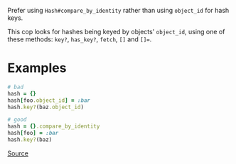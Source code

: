 
Prefer using `Hash#compare_by_identity` rather than using `object_id`
for hash keys.

This cop looks for hashes being keyed by objects' `object_id`, using
one of these methods: `key?`, `has_key?`, `fetch`, `[]` and `[]=`.

# Examples

```ruby
# bad
hash = {}
hash[foo.object_id] = :bar
hash.key?(baz.object_id)

# good
hash = {}.compare_by_identity
hash[foo] = :bar
hash.key?(baz)
```

[Source](http://www.rubydoc.info/gems/rubocop/RuboCop/Cop/Lint/HashCompareByIdentity)